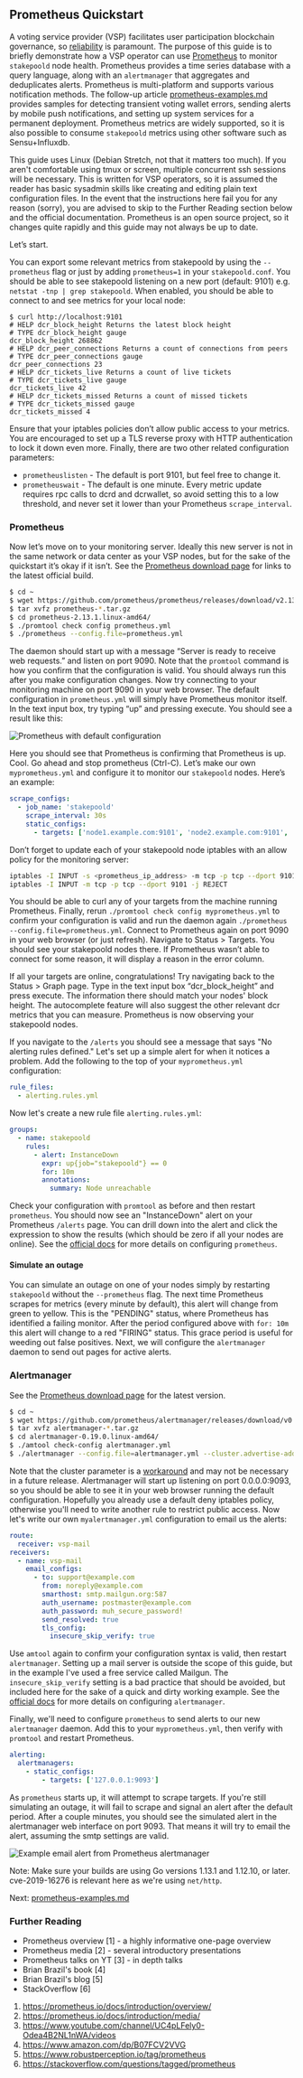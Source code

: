 ## Prometheus Quickstart
A voting service provider (VSP) facilitates user participation blockchain governance, so [reliability](https://landing.google.com/sre/sre-book/chapters/introduction/) is paramount.  The purpose of this guide is to briefly demonstrate how a VSP operator can use [Prometheus](https://prometheus.io/) to monitor `stakepoold` node health.   Prometheus provides a time series database with a query language, along with an `alertmanager` that aggregates and deduplicates alerts.  Prometheus is multi-platform and supports various notification methods. The follow-up article [prometheus-examples.md](prometheus-examples.md) provides samples for detecting transient voting wallet errors, sending alerts by mobile push notifications, and setting up system services for a permanent deployment.  Prometheus metrics are widely supported, so it is also possible to consume `stakepoold` metrics using other software such as Sensu+Influxdb.

This guide uses Linux (Debian Stretch, not that it matters too much).  If you aren't comfortable using tmux or screen, multiple concurrent ssh sessions will be necessary. This is written for VSP operators, so it is assumed the reader has basic sysadmin skills like creating and editing plain text configuration files.  In the event that the instructions here fail you for any reason (sorry), you are advised to skip to the Further Reading section below and the official documentation.  Prometheus is an open source project, so it changes quite rapidly and this guide may not always be up to date.

Let’s start.

You can export some relevant metrics from stakepoold by using the `--prometheus` flag or just by adding `prometheus=1` in your `stakepoold.conf`. You should be able to see stakepoold listening on a new port (default: 9101) e.g. `netstat -tnp | grep stakepoold`. When enabled, you should be able to connect to and see metrics for your local node:

```
$ curl http://localhost:9101
# HELP dcr_block_height Returns the latest block height
# TYPE dcr_block_height gauge
dcr_block_height 268862
# HELP dcr_peer_connections Returns a count of connections from peers
# TYPE dcr_peer_connections gauge
dcr_peer_connections 23
# HELP dcr_tickets_live Returns a count of live tickets
# TYPE dcr_tickets_live gauge
dcr_tickets_live 42
# HELP dcr_tickets_missed Returns a count of missed tickets
# TYPE dcr_tickets_missed gauge
dcr_tickets_missed 4
```
Ensure that your iptables policies don’t allow public access to your metrics. You are encouraged to set up a TLS reverse proxy with HTTP authentication to lock it down even more.  Finally, there are two other related configuration parameters:
 - `prometheuslisten` - The default is port 9101, but feel free to change it.
 - `prometheuswait` - The default is one minute. Every metric update requires rpc calls to dcrd and dcrwallet, so avoid setting this to a low threshold, and never set it lower than your Prometheus `scrape_interval`. 

### Prometheus
Now let’s move on to your monitoring server. Ideally this new server is not in the same network or data center as your VSP nodes, but for the sake of the quickstart it’s okay if it isn’t. See the [Prometheus download page](https://prometheus.io/download/) for links to the latest official build.
```bash
$ cd ~
$ wget https://github.com/prometheus/prometheus/releases/download/v2.13.1/prometheus-2.13.1.linux-amd64.tar.gz
$ tar xvfz prometheus-*.tar.gz
$ cd prometheus-2.13.1.linux-amd64/
$ ./promtool check config prometheus.yml
$ ./prometheus --config.file=prometheus.yml
```
The daemon should start up with a message “Server is ready to receive web requests.” and listen on port 9090. Note that the `promtool` command is how you confirm that the configuration is valid. You should always run this after you make configuration changes.  Now try connecting to your monitoring machine on port 9090 in your web browser. The default configuration in `prometheus.yml` will simply have Prometheus monitor itself. In the text input box, try typing “up” and pressing execute.  You should see a result like this:

![Prometheus with default configuration](img/prometheus-first-run.png)

Here you should see that Prometheus is confirming that Prometheus is up. Cool. Go ahead and stop prometheus (Ctrl-C). Let’s make our own `myprometheus.yml` and configure it to monitor our `stakepoold` nodes. Here’s an example:
```yaml
scrape_configs:
  - job_name: 'stakepoold'
    scrape_interval: 30s
    static_configs:
      - targets: ['node1.example.com:9101', 'node2.example.com:9101', 'node3.example.com:9101']
```
Don’t forget to update each of your stakepoold node iptables with an allow policy for the monitoring server:
```bash
iptables -I INPUT -s <prometheus_ip_address> -m tcp -p tcp --dport 9101 -j ACCEPT
iptables -I INPUT -m tcp -p tcp --dport 9101 -j REJECT
```
You should be able to curl any of your targets from the machine running Prometheus. Finally, rerun `./promtool check config myprometheus.yml` to confirm your configuration is valid and run the daemon again `./prometheus --config.file=prometheus.yml`. Connect to Prometheus again on port 9090 in your web browser (or just refresh).  Navigate to Status > Targets.  You should see your stakepoold nodes there. If Prometheus wasn’t able to connect for some reason, it will display a reason in the error column.

If all your targets are online, congratulations! Try navigating back to the Status > Graph page. Type in the text input box “dcr_block_height” and press execute.  The information there should match your nodes' block height. The autocomplete feature will also suggest the other relevant dcr metrics that you can measure.  Prometheus is now observing your stakepoold nodes.

If you navigate to the `/alerts` you should see a message that says "No alerting rules defined."  Let's set up a simple alert for when it notices a problem.  Add the following to the top of your `myprometheus.yml` configuration:
```yml
rule_files:
  - alerting.rules.yml
```
Now let's create a new rule file `alerting.rules.yml`:
```yml
groups:
  - name: stakepoold
    rules:
      - alert: InstanceDown
        expr: up{job="stakepoold"} == 0
        for: 10m
        annotations:
          summary: Node unreachable
```
Check your configuration with `promtool` as before and then restart `prometheus`. You should now see an "InstanceDown" alert on your Prometheus `/alerts` page. You can drill down into the alert and click the  expression to show the results (which should be zero if all your nodes are online). See the [official docs](https://prometheus.io/docs/prometheus/latest/configuration/configuration/) for more details on configuring `prometheus`.

#### Simulate an outage
You can simulate an outage on one of your nodes simply by restarting `stakepoold` without the `--prometheus` flag. The next time Prometheus scrapes for metrics (every minute by default), this alert will change from green to yellow. This is the "PENDING" status, where Prometheus has identified a failing monitor.  After the period configured above with `for: 10m` this alert will change to a red "FIRING" status. This grace period is useful for weeding out false positives.  Next, we will configure the `alertmanager` daemon to send out pages for active alerts.

### Alertmanager
See the [Prometheus download page](https://prometheus.io/download/) for the latest version.
```bash
$ cd ~
$ wget https://github.com/prometheus/alertmanager/releases/download/v0.19.0/alertmanager-0.19.0.linux-amd64.tar.gz
$ tar xvfz alertmanager-*.tar.gz
$ cd alertmanager-0.19.0.linux-amd64/
$ ./amtool check-config alertmanager.yml
$ ./alertmanager --config.file=alertmanager.yml --cluster.advertise-address=127.0.0.1:9093
```
Note that the cluster parameter is a [workaround](https://gitlab.com/gitlab-org/omnibus-gitlab/issues/3764) and may not be necessary in a future release.  Alertmanager will start up listening on port 0.0.0.0:9093, so you should be able to see it in your web browser running the default configuration.  Hopefully you already use a default deny iptables policy, otherwise you'll need to write another rule to restrict public access. Now let's write our own `myalertmanager.yml` configuration to email us the alerts:
```yml
route:
  receiver: vsp-mail
receivers:
  - name: vsp-mail
    email_configs:
      - to: support@example.com
        from: noreply@example.com
        smarthost: smtp.mailgun.org:587
        auth_username: postmaster@example.com
        auth_password: muh_secure_password!
        send_resolved: true
        tls_config:
          insecure_skip_verify: true
```

Use `amtool` again to confirm your configuration syntax is valid, then restart `alertmanager`.  Setting up a mail server is outside the scope of this guide, but in the example I've used a free service called Mailgun.  The `insecure_skip_verify` setting is a bad practice that should be avoided, but included here for the sake of a quick and dirty working example.  See the [official docs](https://prometheus.io/docs/alerting/configuration/) for more details on configuring `alertmanager`.

Finally, we'll need to configure `prometheus` to send alerts to our new `alertmanager` daemon.  Add this to your `myprometheus.yml`, then verify with `promtool` and restart Prometheus.
```yml
alerting:
  alertmanagers:
    - static_configs:
        - targets: ['127.0.0.1:9093']
```
As `prometheus` starts up, it will attempt to scrape targets.  If you're still simulating an outage, it will fail to scrape and signal an alert after the default period. After a couple minutes, you should see the simulated alert in the alertmanager web interface on port 9093.  That means it will try to email the alert, assuming the smtp settings are valid.

![Example email alert from Prometheus alertmanager](img/prometheus-email-alert.png)

Note: Make sure your builds are using Go versions 1.13.1 and 1.12.10, or later. cve-2019-16276 is relevant here as we're using `net/http`.

Next: [prometheus-examples.md](prometheus-examples.md)

### Further Reading
 - Prometheus overview [1] - a highly informative one-page overview
 - Prometheus media [2] - several introductory presentations
 - Prometheus talks on YT [3] - in depth talks
 - Brian Brazil's book [4]
 - Brian Brazil's blog [5]
 - StackOverflow [6]

 1. https://prometheus.io/docs/introduction/overview/
 2. https://prometheus.io/docs/introduction/media/
 3. https://www.youtube.com/channel/UC4pLFely0-Odea4B2NL1nWA/videos
 4. https://www.amazon.com/dp/B07FCV2VVG
 5. https://www.robustperception.io/tag/prometheus
 6. https://stackoverflow.com/questions/tagged/prometheus

